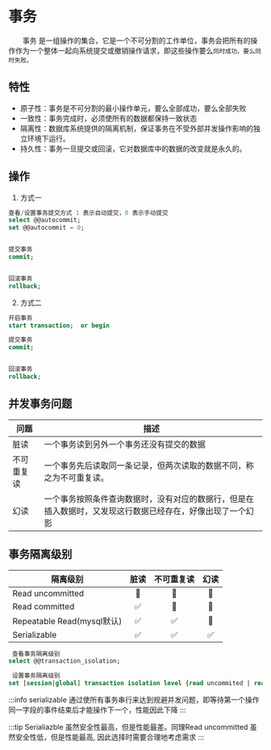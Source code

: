 # 事务
&emsp;&emsp;事务 是一组操作的集合，它是一个不可分割的工作单位，事务会把所有的操作作为一个整体一起向系统提交或撤销操作请求，即这些操作要么`同时成功，要么同时失败。`


## 特性
- 原子性：事务是不可分割的最小操作单元，要么全部成功，要么全部失败
- 一致性：事务完成时，必须使所有的数据都保持一致状态
- 隔离性：数据库系统提供的隔离机制，保证事务在不受外部并发操作影响的独立环境下运行。
- 持久性：事务一旦提交或回滚，它对数据库中的数据的改变就是永久的。

## 操作

1. 方式一

```sql
查看/设置事务提交方式 1 表示自动提交，0 表示手动提交
select @@autocommit;
set @@autocommit = 0;


提交事务
commit;


回滚事务
rollback;
```

2. 方式二

```sql
开启事务
start transaction;  or begin

提交事务
commit;


回滚事务
rollback;
```



## 并发事务问题

问题|描述
--|--
脏读|一个事务读到另外一个事务还没有提交的数据
不可重复读|一个事务先后读取同一条记录，但两次读取的数据不同，称之为不可重复读。
幻读|一个事务按照条件查询数据时，没有对应的数据行，但是在插入数据时，又发现这行数据已经存在，好像出现了一个幻影

## 事务隔离级别

隔离级别|脏读|不可重复读|幻读
--|:-:|:-:|:-:|
Read uncommitted|🚫|🚫|🚫|
Read committed|✅|🚫|🚫|
Repeatable Read(mysql默认)|✅|✅|🚫|
Serializable|✅|✅|✅|



```sql
 查看事务隔离级别
select @@transaction_isolation;

 设置事务隔离级别
set [session|global] transaction isolation level {read uncommited | read committed | Repeatable read | serializable}
```

:::info
serializable 通过使所有事务串行来达到规避并发问题，即等待第一个操作同一字段的事件结束后才能操作下一个，性能因此下降
:::

:::tip
Serialiazble 虽然安全性最高，但是性能最差。同理Read uncommitted 虽然安全性低，但是性能最高, 因此选择时需要合理地考虑需求
:::



